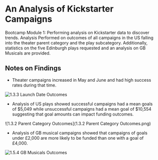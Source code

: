 # An Analysis of Kickstarter Campaigns
Bootcamp Module 1: Performing analysis on Kickstarter data to discover trends.
Analysis Performed on outcomes of all campaigns in the US falling into the theater parent category and the play subcategory.
Additionally, statistics on the five Edinburgh plays requested and an analysis on GB Musicals are provided.

Notes on Findings
---
* Theater campaigns increased in May and June and had high success rates during that time.

![1.3.3 Launch Date Outcomes](https://github.com/Halt3187/Kickstarter-analysis/blob/main/1.3.3%20Launch%20Date%20Outcomes.png)

* Analysis of US plays showed successful campaigns had a mean goals of $5,049 while unsuccessful campaigns had a mean goal of $10,554 suggesting that goal amounts can impact funding outcomes.

![1.3.2 Parent Category Outcomes](1.3.2 Parent Category Outcomes.png)

* Analysis of GB musical campaigns showed that campaigns of goals under £2,000 are more likely to be funded than one with a goal of £4,000.

![1.5.4 GB Musicals Outcomes](https://github.com/Halt3187/Kickstarter-analysis/blob/main/1.5.4%20GB%20Musicals%20Outcomes.png)
